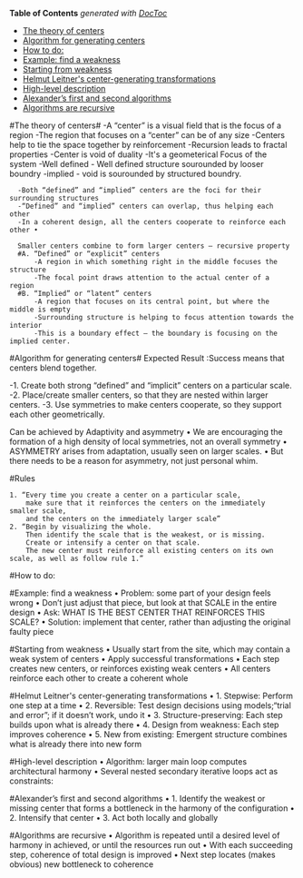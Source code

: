 <!-- START doctoc generated TOC please keep comment here to allow auto update -->
<!-- DON'T EDIT THIS SECTION, INSTEAD RE-RUN doctoc TO UPDATE -->
**Table of Contents**  *generated with [DocToc](https://github.com/thlorenz/doctoc)*

- [The theory of centers](#the-theory-of-centers)
- [Algorithm for generating centers](#algorithm-for-generating-centers)
- [How to do:](#how-to-do)
- [Example: find a weakness](#example-find-a-weakness)
- [Starting from weakness](#starting-from-weakness)
- [Helmut Leitner's center-generating transformations](#helmut-leitners-center-generating-transformations)
- [High-level description](#high-level-description)
- [Alexander’s first and second algorithms](#alexander%E2%80%99s-first-and-second-algorithms)
- [Algorithms are recursive](#algorithms-are-recursive)

<!-- END doctoc generated TOC please keep comment here to allow auto update -->

#The theory of centers#
  -A “center” is a visual field that is the focus of a region
  -The region that focuses on a “center” can be of any size
  -Centers help to tie the space together by reinforcement
  -Recursion leads to fractal properties
  -Center is void of duality
  -It's a geometerical Focus of the system
      -Well defined - Well defined structure sourounded by looser boundry
      -implied - void is sourounded by structured boundry.
      
      -Both “defined” and “implied” centers are the foci for their surrounding structures
      -“Defined” and “implied” centers can overlap, thus helping each other 
      -In a coherent design, all the centers cooperate to reinforce each other • 
      
      Smaller centers combine to form larger centers — recursive property
      #A. “Defined” or “explicit” centers
          -A region in which something right in the middle focuses the structure
          -The focal point draws attention to the actual center of a region
      #B. “Implied” or “latent” centers
          -A region that focuses on its central point, but where the middle is empty
          -Surrounding structure is helping to focus attention towards the interior
          -This is a boundary effect — the boundary is focusing on the implied center.

#Algorithm for generating centers#
Expected Result :Success means that centers blend together.

-1. Create both strong “defined” and “implicit” centers on a particular scale.
-2. Place/create smaller centers, so that they are nested within larger centers.
-3. Use symmetries to make centers cooperate, so they support each other geometrically.


Can be achieved by Adaptivity and asymmetry
• We are encouraging the formation of a high density of local symmetries, not an overall symmetry
• ASYMMETRY arises from adaptation, usually seen on larger scales.
• But there needs to be a reason for asymmetry, not just personal whim.

  #Rules

    1. “Every time you create a center on a particular scale, 
        make sure that it reinforces the centers on the immediately smaller scale, 
        and the centers on the immediately larger scale”
    2. “Begin by visualizing the whole. 
        Then identify the scale that is the weakest, or is missing. 
        Create or intensify a center on that scale. 
        The new center must reinforce all existing centers on its own scale, as well as follow rule 1.”

#How to do:

#Example: find a weakness
• Problem: some part of your design feels wrong
    • Don’t just adjust that piece, but look at that SCALE in the entire design
    • Ask: WHAT IS THE BEST CENTER THAT REINFORCES THIS SCALE?
• Solution: implement that center, rather than adjusting the original faulty piece

#Starting from weakness
• Usually start from the site, which may contain a weak system of centers
• Apply successful transformations
• Each step creates new centers, or reinforces existing weak centers
• All centers reinforce each other to create a coherent whole

#Helmut Leitner's center-generating transformations
• 1. Stepwise: Perform one step at a time
• 2. Reversible: Test design decisions using models;“trial and error”; if it doesn’t work, undo it
• 3. Structure-preserving: Each step builds upon what is already there
• 4. Design from weakness: Each step improves coherence
• 5. New from existing: Emergent structure combines what is already there into new form


#High-level description
• Algorithm: larger main loop computes architectural harmony
• Several nested secondary iterative loops act as constraints:

#Alexander’s first and second algorithms
• 1. Identify the weakest or missing center that forms a bottleneck in the harmony of the configuration
• 2. Intensify that center
• 3. Act both locally and globally

#Algorithms are recursive
• Algorithm is repeated until a desired level of harmony in achieved, or until the resources run out
• With each succeeding step, coherence of total design is improved
• Next step locates (makes obvious) new bottleneck to coherence
